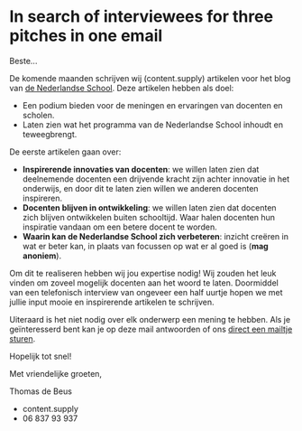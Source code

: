 # In search of interviewees for three pitches in one email

Beste...

De komende maanden schrijven wij (content.supply) artikelen voor het blog van [de Nederlandse School](http://www.denederlandseschool.nl/). Deze artikelen hebben als doel:

* Een podium bieden voor de meningen en ervaringen van docenten en scholen.
* Laten zien wat het programma van de Nederlandse School inhoudt en teweegbrengt.

De eerste artikelen gaan over:

* **Inspirerende innovaties van docenten**: we willen laten zien dat deelnemende docenten een drijvende kracht zijn achter innovatie in het onderwijs, en door dit te laten zien willen we anderen docenten inspireren.
* **Docenten blijven in ontwikkeling**: we willen laten zien dat docenten zich blijven ontwikkelen buiten schooltijd. Waar halen docenten hun inspiratie vandaan om een betere docent te worden.
* **Waarin kan de Nederlandse School zich verbeteren**: inzicht creëren in wat er beter kan, in plaats van focussen op wat er al goed is (**mag anoniem**).

Om dit te realiseren hebben wij jou expertise nodig! Wij zouden het leuk vinden om zoveel mogelijk docenten aan het woord te laten. Doormiddel van een telefonisch interview van ongeveer een half uurtje hopen we met jullie input mooie en inspirerende artikelen te schrijven.

Uiteraard is het niet nodig over elk onderwerp een mening te hebben. Als je geïnteresserd bent kan je op deze mail antwoorden of ons [direct een mailtje sturen](helpdesk@newatoms.com).

Hopelijk tot snel!

Met vriendelijke groeten,

Thomas de Beus

* content.supply
* 06 837 93 937
